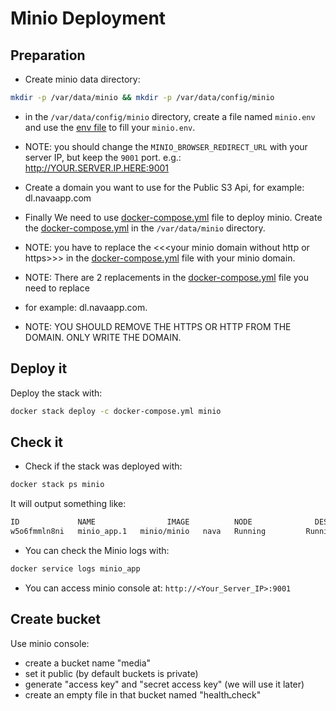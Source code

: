 # Minio Deployment

## Preparation

- Create minio data directory:

```bash
mkdir -p /var/data/minio && mkdir -p /var/data/config/minio
```

- in the ```/var/data/config/minio``` directory, create a file named ```minio.env``` and use the [env file](minio.env) to fill your ```minio.env```.
  
- NOTE: you should change the ```MINIO_BROWSER_REDIRECT_URL``` with your server IP, but keep the ```9001``` port. e.g.: http://YOUR.SERVER.IP.HERE:9001

- Create a domain you want to use for the Public S3 Api, for example: dl.navaapp.com

- Finally We need to use [docker-compose.yml](./docker-compose.yml) file to deploy minio. Create the [docker-compose.yml](./docker-compose.yml) in the ```/var/data/minio``` directory.
- NOTE: you have to replace the \<\<\<your minio domain without http or https\>\>\> in the [docker-compose.yml](./docker-compose.yml) file with your minio domain.
- NOTE: There are 2 replacements in the [docker-compose.yml](./docker-compose.yml) file you need to replace
- for example: dl.navaapp.com.
- NOTE: YOU SHOULD REMOVE THE HTTPS OR HTTP FROM THE DOMAIN. ONLY WRITE THE DOMAIN.

## Deploy it

Deploy the stack with:

```bash
docker stack deploy -c docker-compose.yml minio
```

## Check it

- Check if the stack was deployed with:

```bash
docker stack ps minio
```

It will output something like:

```bash
ID             NAME                IMAGE          NODE              DESIRED STATE   CURRENT STATE          ERROR   PORTS
w5o6fmmln8ni   minio_app.1   minio/minio   nava   Running         Running 1 minute ago
```

- You can check the Minio logs with:

```bash
docker service logs minio_app
```

- You can access minio console at:
`http://<Your_Server_IP>:9001`

## Create bucket

Use minio console:

- create a bucket name "media"
- set it public (by default buckets is private)
- generate "access key" and "secret access key" (we will use it later)
- create an empty file in that bucket named "healthـcheck"
